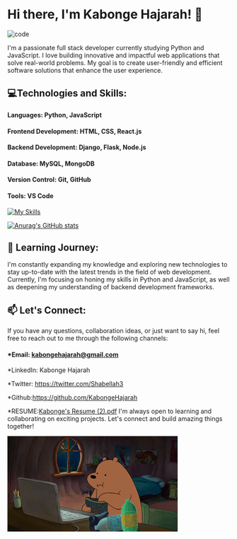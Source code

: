  # **Hi there, I'm Kabonge Hajarah! 👋**

![code](https://github.com/KabongeHajarah/KabongeHajarah/assets/124152283/bf6bd497-f702-442c-9e7f-3d54c8187c73)

I'm a passionate full stack developer currently studying Python and JavaScript. I love building innovative and impactful web applications that solve real-world problems. My goal is to create user-friendly and efficient software solutions that enhance the user experience.

## 💻Technologies and Skills:
#### Languages: Python, JavaScript
#### Frontend Development: HTML, CSS, React.js
#### Backend Development: Django, Flask, Node.js
#### Database: MySQL, MongoDB
#### Version Control: Git, GitHub
#### Tools: VS Code

[![My Skills](https://skillicons.dev/icons?i=js,html,css,py,django,git,github,mongodb,nextjs,react,figma)](https://skillicons.dev)

[![Anurag's GitHub stats](https://github-readme-stats.vercel.app/api?username=KabongeHajarah)](https://github.com/anuraghazra/github-readme-stats)

## 🌱 Learning Journey:
I'm constantly expanding my knowledge and exploring new technologies to stay up-to-date with the latest trends in the field of web development. Currently, I'm focusing on honing my skills in Python and JavaScript, as well as deepening my understanding of backend development frameworks.

## 📫 Let's Connect:
If you have any questions, collaboration ideas, or just want to say hi, feel free to reach out to me through the following channels:

#### *Email: kabongehajarah@gmail.com

*LinkedIn: Kabonge Hajarah

*Twitter: https://twitter.com/Shabellah3

*Github:https://github.com/KabongeHajarah

*RESUME:[Kabonge's Resume (2).pdf](https://github.com/KabongeHajarah/AboutMe/files/11579862/Kabonge.s.Resume.2.pdf)
I'm always open to learning and collaborating on exciting projects. Let's connect and build amazing things together!

<img src="https://github.com/darsaveli/Mariam/blob/main/1479814528_webarebears.gif" width="385px" align="center">

